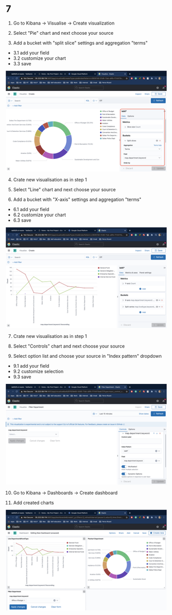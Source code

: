 # 7

1. Go to Kibana -> Visualise -> Create visualization

2. Select "Pie" chart and next choose your source

3. Add a bucket with "split slice" settings and aggregation "terms"

* 3.1 add your field 
* 3.2 customize your chart
* 3.3 save

![ssh-hd-insight](../7/img/1.png)


4.  Crate new visualisation as in step 1 
 
5. Select "Line" chart and next choose your source

6. Add a bucket with "X-axis" settings and aggregation "terms"

* 6.1 add your field 
* 6.2 customize your chart
* 6.3 save

![ssh-hd-insight](../7/img/2.png)


7. Crate new visualisation as in step 1  

8. Select "Controls" chart and next choose your source

9. Select option list and choose your source in "Index pattern" dropdown

* 9.1 add your field 
* 9.2 customize selection
* 9.3 save

![ssh-hd-insight](../7/img/3.png)


10. Go to Kibana -> Dashboards -> Create dashboard 

11. Add created charts

![ssh-hd-insight](../7/img/4.png)
